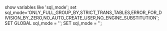 show variables like 'sql_mode';
set sql_mode='ONLY_FULL_GROUP_BY,STRICT_TRANS_TABLES,ERROR_FOR_DIVISION_BY_ZERO,NO_AUTO_CREATE_USER,NO_ENGINE_SUBSTITUTION';
SET GLOBAL sql_mode = '';
SET sql_mode = '';